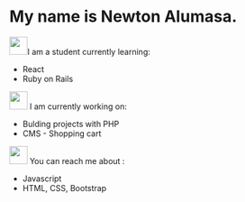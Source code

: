 # My name is Newton Alumasa.
<img src="https://img.icons8.com/external-flaticons-lineal-color-flat-icons/64/000000/external-bulb-comfort-flaticons-lineal-color-flat-icons-2.png" style="width: 2rem; height: 2rem;">I am a student currently learning:
<ul>
  <li>React</li>
  <li>Ruby on Rails</li>
</ul>
<p><img src="https://img.icons8.com/fluency/48/000000/macbook.png" style="width: 2rem; height: 2rem;"/> I am currently working on:</p>
<ul>
  <li>Bulding projects with PHP</li>
  <li>CMS - Shopping cart</li>
</ul>
<p><img src="https://img.icons8.com/fluency/48/000000/envelope-dots.png" style="width: 2rem; height: 2rem;"/> You can reach me about :</p>
<ul>
  <li>Javascript</li>
  <li>HTML, CSS, Bootstrap</li>
</ul>
